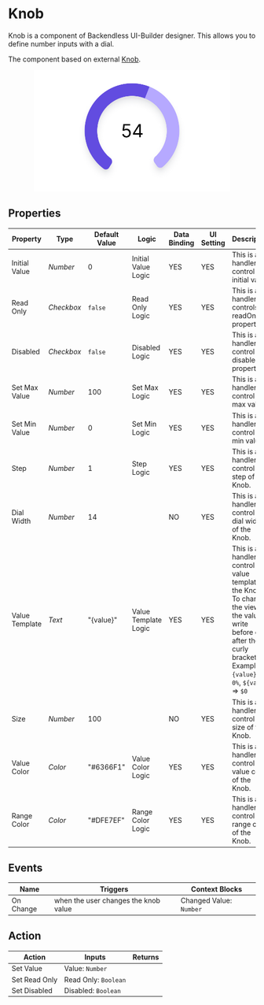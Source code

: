 # Knob

Knob is a component of Backendless UI-Builder designer. This allows you to define number inputs with a dial.

The component based on external [Knob](https://www.primefaces.org/primereact/knob/).

<p align="center">
  <img src="./thumbnail.png" alt="main thumbnail" width="400"/>
</p>

## Properties

| Property       | Type       | Default Value | Logic                | Data Binding | UI Setting | Description                                                                                                                                                                                  |
|----------------|------------|---------------|----------------------|--------------|------------|----------------------------------------------------------------------------------------------------------------------------------------------------------------------------------------------|
| Initial Value  | *Number*   | 0             | Initial Value Logic  | YES          | YES        | This is a handler to control the initial value.                                                                                                                                              |
| Read Only      | *Checkbox* | `false`       | Read Only Logic      | YES          | YES        | This is a handler that controls the readOnly property.                                                                                                                                       |
| Disabled       | *Checkbox* | `false`       | Disabled Logic       | YES          | YES        | This is a handler to control the disabled property.                                                                                                                                          |
| Set Max Value  | *Number*   | 100           | Set Max Logic        | YES          | YES        | This is a handler to control the max value.                                                                                                                                                  |
| Set Min Value  | *Number*   | 0             | Set Min Logic        | YES          | YES        | This is a handler to control the min value.                                                                                                                                                  |
| Step           | *Number*   | 1             | Step Logic           | YES          | YES        | This is a handler to control the step of the Knob.                                                                                                                                           |
| Dial Width     | *Number*   | 14            |                      | NO           | YES        | This is a handler to control the dial width of the Knob.                                                                                                                                     |
| Value Template | *Text*     | "{value}"     | Value Template Logic | YES          | YES        | This is a handler to control the value template of the Knob. To change the view of the value write before or after the curly brackets. <br/> Example: `{value}%` => `0%`, `${value}` => `$0` |
| Size           | *Number*   | 100           |                      | NO           | YES        | This is a handler to control the size of the Knob.                                                                                                                                           |
| Value Color    | *Color*    | "#6366F1"     | Value Color Logic    | YES          | YES        | This is a handler to control the value color of the Knob.                                                                                                                                    |
| Range Color    | *Color*    | "#DFE7EF"     | Range Color Logic    | YES          | YES        | This is a handler to control the range color of the Knob.                                                                                                                                    |

## Events

| Name      | Triggers                                | Context Blocks          |
|-----------|-----------------------------------------|-------------------------|
| On Change | when the user changes the knob value    | Changed Value: `Number` |

## Action

| Action        | Inputs               | Returns |
|---------------|----------------------|---------|
| Set Value     | Value: `Number`      |         |
| Set Read Only | Read Only: `Boolean` |         |
| Set Disabled  | Disabled: `Boolean`  |         |

